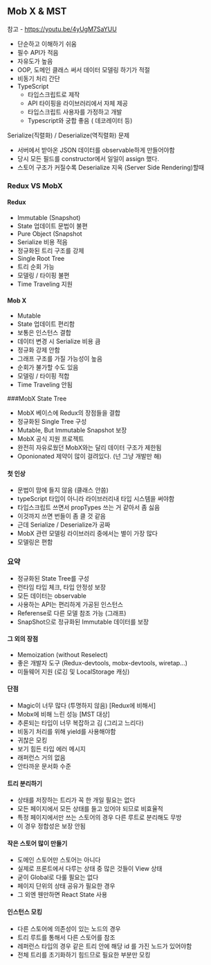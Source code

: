 ## Mob X & MST

참고 - https://youtu.be/4yUgM7SaYUU

- 단순하고 이해하기 쉬움
- 필수 API가 적음
- 자유도가 높음
- OOP, 도메인 클래스 써서 데이터 모델링 하기가 적절
- 비동기 처리 간단
- TypeScript
  - 타입스크립트로 제작
  - API 타이핑을 라이브러리에서 자체 제공
  - 타입스크립트 사용자를 가정하고 개발
  - Typescript와 궁합 좋음 ( 데코레이터 등)



Serialize(직렬화) / Deserialize(역직렬화) 문제

- 서버에서 받아온 JSON 데이터를 observable하게 만들어야함
- 당시 모든 필드를 constructor에서 일일이 assign 했다.
- 스토어 구조가 커질수록 Deserialize 지옥 (Server Side Rendering)할때

### Redux VS MobX

#### Redux

- Immutable (Snapshot)
- State 업데이트 문법이 불편
- Pure Object (Snapshot
- Serialize 비용 적음
- 정규화된 트리 구조를 강제
- Single Root Tree
- 트리 순회 가능
- 모델링 / 타이핑 불편
- Time Traveling 지원

#### Mob X

- Mutable
- State 업데이트 편리함
- 보통은 인스턴스 결합
- 데이터 변경 시 Serialize 비용 큼
- 정규화 강제 안함
- 그래프 구조를 가질 가능성이 높음
- 순회가 불가할 수도 있음
- 모델링 / 타이핑 적합
- Time Traveling 안됨

###MobX State Tree

- MobX 베이스에 Redux의 장점들을 결합
- 정규화된 Single Tree 구성
- Mutable, But Immutable Snapshot 보장
- MobX 공식 지원 프로젝트
- 완전히 자유로웠던 MobX와는 달리 데이터 구조가 제한됨
- Oponionated 제약이 많이 걸려있다. (넌 그냥 개발만 해)



#### 첫 인상

- 문법이 맘에 들지 않음 (클래스 안씀)
- typeScript 타입이 아니라 라이브러리내 타입 시스템을 써야함
- 타입스크립트 쓰면서 propTypes 쓰는 거 같아서 좀 싫음
- 이것까지 쓰면 번들이 좀 클 것 같음
- 근데 Serialize / Deserialize가 공짜
- MobX 관련 모델링 라이브러리 중에서는 별이 가장 많다
- 모델링은 편함

### 요약

- 정규화된 State Tree를 구성
- 런타임 타입 체크, 타입 안정성 보장
- 모든 데이터는 observable
- 사용하는 API는 편리하게 가공된 인스턴스
- Referense로 다른 모델 참조 가능 (그래프)
- SnapShot으로 정규화된 Immutable 데이터를 보장

#### 그 외의 장점

- Memoization (without Reselect)
- 좋은 개발자 도구 (Redux-devtools, mobx-devtools, wiretap...)
- 미들웨어 지원 (로깅 및 LocalStorage 캐싱)



#### 단점

- Magic이 너무 많다 (투명하지 않음) [Redux에 비해서]
- Mobx에 비해 느린 성능 [MST 대상]
- 추론되는 타입이 너무 복잡하고 김 (그리고 느리다)
- 비동기 처리를 위해 yield를 사용해야함
- 귀찮은 모킹
- 보기 힘든 타입 에러 메시지
- 래퍼런스 거의 없음
- 안타까운 문서화 수준

#### 트리 분리하기

- 상태를 저장하는 트리가 꼭 한 개일 필요는 없다
- 모든 페이지에서 모든 상태를 들고 있어야 되므로 비효율적
- 특정 페이지에서만 쓰는 스토어의 경우 다른 루트로 분리해도 무방
- 이 경우 정합성은 보장 안됨

#### 작은 스토어 많이 만들기

- 도메인 스토어만 스토어는 아니다
- 실제로 프론트에서 다루는 상태 중 많은 것들이 View 상태
- 굳이 Global로 다룰 필요는 없다
- 페이지 단위의 상태 공유가 필요한 경우
- 그 외엔 웬만하면 React State 사용

#### 인스턴스 모킹

- 다른 스토어에 의존성이 있는 노드의 경우
- 트리 루트를 통해서 다른 스토어를 참조
- 레퍼런스 타입의 경우 같은 트리 안에 해당 id 를 가진 노드가 있어야함
- 전체 트리를 초기화하기 힘드므로 필요한 부분만 모킹

